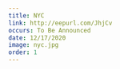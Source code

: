 ```yaml
---
title: NYC
link: http://eepurl.com/JhjCv
occurs: To Be Announced
date: 12/17/2020
image: nyc.jpg
order: 1
---
```

